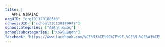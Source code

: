 ```yaml
---
title: |
   ΑΡΗΣ ΝΙΚΑΙΑΣ
orgUID: "org191120180500"
schoolsUID: ["school231120180948"]
schoolcategories: ["Αθλητισμός"]
schoolsubcategories: ["Κολύμβηση"]
facebook: "https://www.facebook.com/%CE%93%CE%9D%CE%9F-%CE%91%CE%A1%CE%97%CE%A3-%CE%9D%CE%B9%CE%BA%CE%B1%CE%AF%CE%B1%CF%82-%CE%9A%CE%BF%CE%BB%CF%8D%CE%BC%CE%B2%CE%B7%CF%83%CE%B7-1631237493567499/"
---
```


